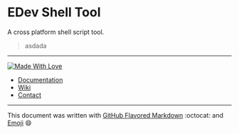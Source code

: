 # EDev Shell Tool

A cross platform shell script tool.

> asdada

---

[![Made With Love](https://img.shields.io/badge/made%20with-%3C3-red.svg)](https://github.com/EnthDev)

* [Documentation](https://enthdev.github.io/edevshelltool/)
* [Wiki](https://github.com/EnthDev/edevshelltool/wiki)
* [Contact](mailto:enthdev@outlook.com)

***

This document was written with [GitHub Flavored Markdown](https://guides.github.com/features/mastering-markdown/) :octocat: and [Emoji](http://www.webpagefx.com/tools/emoji-cheat-sheet/) :smile:
